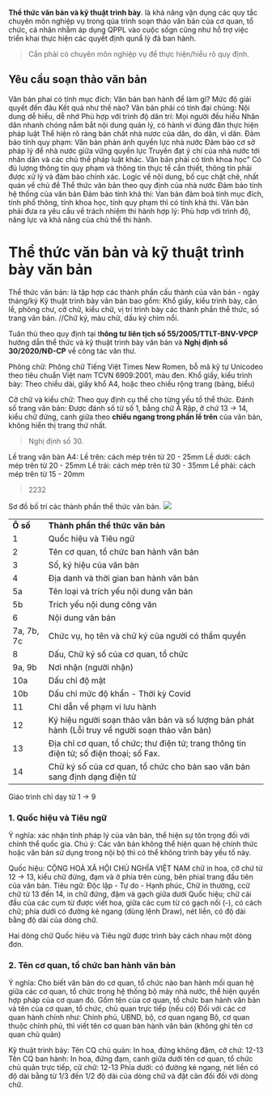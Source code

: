 **Thể thức văn bản và kỹ thuật trình bày**.
là khả năng vận dụng các quy tắc chuyên môn nghiệp vụ trong qúa trình soạn thảo văn bản của cơ quan, tổ chức, cá nhân nhằm áp dụng QPPL vào cuộc sốgn cũng như hỗ trợ việc triển khai thực hiện các quyết định qunẩ lý đã ban hành. 
> Cần phải có chuyên môn nghiệp vụ để thực hiện/hiểu rõ quy định. 
## Yêu cầu soạn thảo văn bản
Văn bản phai có tính mục đích:
	Văn bản ban hành để làm gì?
	Mức độ giải quyết đến đâu
	Kết quả như thế nào?
Văn bản phải có tính đại chúng:
	Nội dung dễ hiểu, dễ nhớ
	Phù hợp với trình độ dân trí: Mọi người đều hiểu
		Nhân dân nhanh chóng nắm bắt nội dung quản lý, có hành vi đúng đăn thực hiện pháp luật
		Thể hiện rõ ràng bản chất nhà nươc của dân, do dân, vì dân.
Đảm bảo tính quy phạm:
	Văn bản phản ánh quyền lực nhà nước
	Đảm bảo cơ sở pháp lý để nhà nước giữa vững quyền lực 
	Truyền đạt ý chí của nhà nước tới nhân dân và các chủ thể pháp luật khác.
Văn bản phải có tính khoa học"
	Có đủ lượng thông tin quy phạm và thông tin thực tế cần thiết, thông tin phải được xử lý và đảm bảo chính xác.
	Logic về nội dung, bố cục chặt chẽ, nhất quán về chủ đề
	Thể thức văn bản theo quy định của nhà nước
	Đảm bảo tính hệ thống của văn bản 
Đảm bảo tính khả thi:
	Van bản đảm boả tính mục đích, tính phổ thông, tính khoa học, tính quy phạm thì có tính khả thi.
	Văn bản phải đưa ra yêu cầu về trách nhiệm thi hành hợp lý: Phù hơp với trình độ, năng lực và khả năng của chủ thể thi hành. 
# Thể thức văn bản và kỹ thuật trình bày văn bản 
Thể thức văn bản: là tập hợp các thành phần cấu thành của văn bản - ngày tháng/ký 
Kỹ thuật  trình bày văn bản bao gồm: Khổ giấy, kiểu trình bày, căn lề, phông chư, cỡ chữ, kiểu chữ, vị trí trình bày các thành phần thể thức, số trang văn bản. 
//Chữ ký, màu chữ, dấu ký chìm nổi.

Tuân thủ theo quy định tại t**hông tư liên tịch số 55/2005/TTLT-BNV-VPCP** hướng dẫn thể thức và kỹ thuật trình bày văn bản và **Nghị định số 30/2020/NĐ-CP** về công tác văn thư.

Phông chữ: Phông chữ Tiếng Việt Times New Romen, bỗ mã kỹ tự Unicodeo theo tiêu chuẩn Việt nam TCVN 6909:2001, màu đen. 
Khổ giấy, kiểu trình bày: Theo chiều dài, giấy khổ A4, hoặc theo chiều rộng trang (bảng, biểu)

Cỡ chữ và kiểu chữ: Theo quy định cụ thể cho từng yếu tố thể thức.
Đánh số trang văn bản: Được đánh số từ số 1, bằng chữ Ả Rập, ỡ chứ 13 -> 14, kiểu chữ đứng, canh giữa theo **chiều ngang trong phần lề trên** của văn bản, không hiển thị trang thứ nhất. 
> Nghị định số 30. 

Lề trang văn bản A4:
	Lề trên: cách mép trên từ 20 - 25mm
	Lề dưới: cách mép trên từ 20 - 25mm
	Lề trái: cách mép trên từ 30 - 35mm
	Lề phải: cách mép trên từ 15 - 20mm
>2232

Sơ đồ bố trí các thành phần thể thức văn bản.
![](https://cdn.thuvienphapluat.vn/phap-luat/2022-2/LNH/so-do.jpg)

|            |                                                                                                 |
| ---------- | ----------------------------------------------------------------------------------------------- |
| **Ô số**   | **Thành phần thể thức văn bản**                                                                 |
| 1          | Quốc hiệu và Tiêu ngữ                                                                           |
| 2          | Tên cơ quan, tổ chức ban hành văn bản                                                           |
| 3          | Số, ký hiệu của văn bản                                                                         |
| 4          | Địa danh và thời gian ban hành văn bản                                                          |
| 5a         | Tên loại và trích yếu nội dung văn bản                                                          |
| 5b         | Trích yếu nội dung công văn                                                                     |
| 6          | Nội dung văn bản                                                                                |
| 7a, 7b, 7c | Chức vụ, họ tên và chữ ký của người có thẩm quyền                                               |
| 8          | Dấu, Chữ ký số của cơ quan, tổ chức                                                             |
| 9a, 9b     | Nơi nhận (người nhận)                                                                           |
| 10a        | Dấu chỉ độ mật                                                                                  |
| 10b        | Dấu chỉ mức độ khẩn - Thời kỳ Covid                                                             |
| 11         | Chỉ dẫn về phạm vi lưu hành                                                                     |
| 12         | Ký hiệu người soạn thảo văn bản và số lượng bản phát hành (Lỗi truy về người soạn thảo văn bản) |
| 13         | Địa chỉ cơ quan, tổ chức; thư điện tử; trang thông tin điện tử; số điện thoại; số Fax.          |
| 14         | Chữ ký số của cơ quan, tổ chức cho bản sao văn bản sang định dạng điện tử                       |
Giáo trình chỉ dạy từ 1 -> 9

### 1. Quốc hiệu và Tiêu ngữ
Ý nghĩa: xác nhận tính pháp lý của văn bản, thể hiện sự tôn trọng đối với chỉnh thể quốc gia. 
Chú ý: Các văn bản không thể hiện quan hệ chính thức hoặc văn bản sử dụng trong nội bộ thì có thể không trình bày yếu tố này.

Quốc hiệu: CỘNG HOÀ XÃ HỘI CHỦ NGHĨA VIỆT NAM chữ in hoa, cỡ chứ từ 12 -> 13, kiểu chữ đứng, đạm và ở phía trên cùng, bên phiaỉ trang đầu tiên của văn bản.
Tiêu ngữ: Độc lập - Tự do - Hạnh phúc, Chữ in thường, ccữ chữ từ 13 đến 14, in chữ đứng, đậm và gạch giữa dưới Quốc hiệu; chữ cái đầu của các cụm từ được viết hoa, giữa các cụm từ có gạch nối (-), có cách chữ; phía dưới có đường kẻ ngang (dùng lệnh Draw), nét liền, có độ dài bằng độ dài của dòng chữ.

Hai dòng chữ Quốc hiệu và Tiêu ngữ được trình bày cách nhau một dòng đơn. 

### 2. Tên cơ quan, tổ chức ban hành văn bản 
Ý nghĩa: Cho biết văn bản do cơ quan, tổ chức nào ban hành mối quan hệ giữa các cơ quan, tổ chức trong hệ thống bộ máy nhà nước, thể hiện quyền hợp pháp của cơ quan đó. 
Gồm tên của cơ quan, tổ chức ban hành văn bản và tên của cơ quan, tổ chức, chủ quan trực tiếp (nếu có)
Đối với các cơ quan hành chính như: Chính phủ, UBND, bộ, cơ quan ngang Bộ, cơ quan thuộc chính phủ, thì viết tên cơ quan bàn hành văn bản (không ghi tên cơ quan chủ quản)

Kỹ thuật trình bày:
Tên CQ chủ quản: In hoa, đứng không đậm, cỡ chứ: 12-13
Tên CQ ban hành: In hoa, đứng đạm, canh giữa dưới tên cơ quan, tổ chức chủ quản trực tiếp, cữ chữ: 12-13
Phía dưới: có đường kẻ ngang, nét liền có độ dài bằng từ 1/3 đến 1/2 độ dài của dòng chữ và đặt cân đối đối với dòng chữ.